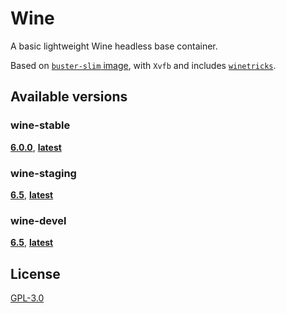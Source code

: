 # Wine

A basic lightweight Wine headless base container.

Based on [`buster-slim` image](debian-container-url), with `Xvfb` and includes [`winetricks`](winetricks-url).

## Available versions

### wine-stable

**[6.0.0](https://github.com/orgs/materya/packages/container/wine-stable/6.0.0)**,
**[latest](https://github.com/orgs/materya/packages/container/wine-stable/latest)**

### wine-staging

**[6.5](https://github.com/orgs/materya/packages/container/wine-staging/6.5)**,
**[latest](https://github.com/orgs/materya/packages/container/wine-staging/latest)**

### wine-devel

**[6.5](https://github.com/orgs/materya/packages/container/wine-devel/6.5)**,
**[latest](https://github.com/orgs/materya/packages/container/wine-devel/latest)**

## License

[GPL-3.0](LICENSE)

[winetricks-url]: https://github.com/Winetricks/winetricks
[debian-container-url]: https://github.com/debuerreotype/docker-debian-artifacts
